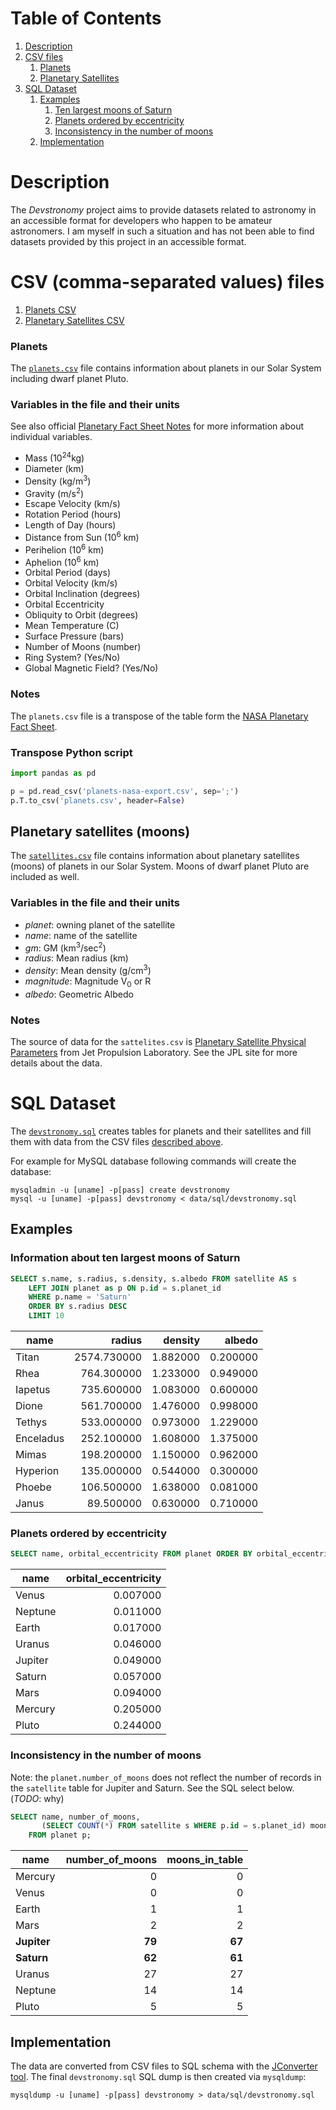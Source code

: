 # Table of Contents
1. [Description](#Description)
2. [CSV files](#csv)
   1. [Planets](#planets)
   2. [Planetary Satellites](#satellites)
3. [SQL Dataset](#sql)
   1. [Examples](#sql-examples)
      1. [Ten largest moons of Saturn](#ten-moons-saturn)
      2. [Planets ordered by eccentricity](#planets-ecc)
      3. [Inconsistency in the number of moons](#moons-inconsistency)
   2. [Implementation](#sql-impl)


# Description
The _Devstronomy_ project aims to provide datasets related to astronomy in an accessible format for developers who
happen to be amateur astronomers. I am myself in such a situation and has not been able to find datasets provided
by this project in an accessible format.


<a name="csv"></a>
# CSV (comma-separated values) files
<a name="planets"></a>
1. [Planets CSV](#planets)
2. [Planetary Satellites CSV](#satellites)


### Planets

The [`planets.csv`](data/planets.csv) file contains information about planets in our Solar System including dwarf
planet Pluto.

### Variables in the file and their units

See also official [Planetary Fact Sheet Notes](https://nssdc.gsfc.nasa.gov/planetary/factsheet/planetfact_notes.html)
for more information about individual variables.

* Mass (10<sup>24</sup>kg)
* Diameter (km)
* Density (kg/m<sup>3</sup>)
* Gravity (m/s<sup>2</sup>)
* Escape Velocity (km/s)
* Rotation Period (hours)
* Length of Day (hours)
* Distance from Sun (10<sup>6</sup> km)
* Perihelion (10<sup>6</sup> km)
* Aphelion (10<sup>6</sup> km)
* Orbital Period (days)
* Orbital Velocity (km/s)
* Orbital Inclination (degrees)
* Orbital Eccentricity
* Obliquity to Orbit (degrees)
* Mean Temperature (C)
* Surface Pressure (bars)
* Number of Moons (number)
* Ring System? (Yes/No)
* Global Magnetic Field? (Yes/No)

### Notes

The `planets.csv` file is a transpose of the table form the [NASA Planetary Fact Sheet](https://nssdc.gsfc.nasa.gov/planetary/factsheet/).

### Transpose Python script

```python
import pandas as pd

p = pd.read_csv('planets-nasa-export.csv', sep=';')
p.T.to_csv('planets.csv', header=False)
```


<a name="satellites"></a>
## Planetary satellites (moons)

The [`satellites.csv`](data/satellites.csv) file contains information about planetary satellites (moons) of planets in
our Solar System. Moons of dwarf planet Pluto are included as well.

### Variables in the file and their units

* _planet_: owning planet of the satellite
* _name_: name of the satellite
* _gm_: GM (km<sup>3</sup>/sec<sup>2</sup>)
* _radius_: Mean radius (km)
* _density_: Mean density (g/cm<sup>3</sup>)
* _magnitude_: Magnitude V<sub>0</sub> or R
* _albedo_: Geometric Albedo

### Notes

The source of data for the `sattelites.csv` is [Planetary Satellite Physical Parameters](https://ssd.jpl.nasa.gov/?sat_phys_par)
from Jet Propulsion Laboratory. See the JPL site for more details about the data.

<a name="sql"></a>
# SQL Dataset
The [`devstronomy.sql`](data/sql/devstronomy.sql) creates tables for planets and their satellites and fill them with
data from the CSV files [described above](#csv).

For example for MySQL database following commands will create the database:

```shell
mysqladmin -u [uname] -p[pass] create devstronomy
mysql -u [uname] -p[pass] devstronomy < data/sql/devstronomy.sql
```

<a name="sql-examples"></a>
## Examples

<a name="ten-moons-saturn"></a>
### Information about ten largest moons of Saturn

```sql
SELECT s.name, s.radius, s.density, s.albedo FROM satellite AS s
    LEFT JOIN planet as p ON p.id = s.planet_id
    WHERE p.name = 'Saturn'
    ORDER BY s.radius DESC
    LIMIT 10
```

| name      | radius      | density  | albedo   |
|-----------|------------:| --------:| --------:|
| Titan     | 2574.730000 | 1.882000 | 0.200000 |
| Rhea      |  764.300000 | 1.233000 | 0.949000 |
| Iapetus   |  735.600000 | 1.083000 | 0.600000 |
| Dione     |  561.700000 | 1.476000 | 0.998000 |
| Tethys    |  533.000000 | 0.973000 | 1.229000 |
| Enceladus |  252.100000 | 1.608000 | 1.375000 |
| Mimas     |  198.200000 | 1.150000 | 0.962000 |
| Hyperion  |  135.000000 | 0.544000 | 0.300000 |
| Phoebe    |  106.500000 | 1.638000 | 0.081000 |
| Janus     |   89.500000 | 0.630000 | 0.710000 |

<a name="planets-ecc"></a>
### Planets ordered by eccentricity

```sql
SELECT name, orbital_eccentricity FROM planet ORDER BY orbital_eccentricity;
```

| name    | orbital_eccentricity |
|---------|---------------------:|
| Venus   |             0.007000 |
| Neptune |             0.011000 |
| Earth   |             0.017000 |
| Uranus  |             0.046000 |
| Jupiter |             0.049000 |
| Saturn  |             0.057000 |
| Mars    |             0.094000 |
| Mercury |             0.205000 |
| Pluto   |             0.244000 |

<a name="moons-inconsistency"></a>
### Inconsistency in the number of moons

Note: the `planet.number_of_moons` does not reflect the number of records in the `satellite` table for Jupiter and
Saturn. See the SQL select below. (_TODO_: why)

```sql
SELECT name, number_of_moons,
       (SELECT COUNT(*) FROM satellite s WHERE p.id = s.planet_id) moons_in_table
    FROM planet p;
```

| name    | number_of_moons | moons_in_table |
|---------|----------------:|---------------:|
| Mercury |               0 |              0 |
| Venus   |               0 |              0 |
| Earth   |               1 |              1 |
| Mars    |               2 |              2 |
| **Jupiter** |      **79** |         **67** |
| **Saturn**  |      **62** |         **61** |
| Uranus  |              27 |             27 |
| Neptune |              14 |             14 |
| Pluto   |               5 |              5 |


<a name="sql-impl"></a>
## Implementation
The data are converted from CSV files to SQL schema with the [JConverter tool](jconverter). The final `devstronomy.sql`
SQL dump is then created via `mysqldump`:

```shell
mysqldump -u [uname] -p[pass] devstronomy > data/sql/devstronomy.sql
```
